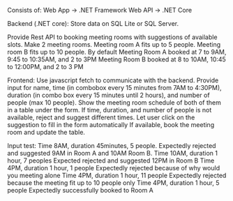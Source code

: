 Consists of:
Web App -> .NET Framework
Web API -> .NET Core

Backend (.NET core):
Store data on SQL Lite or SQL Server.

Provide Rest API to booking meeting rooms with suggestions of available slots.
Make 2 meeting rooms. Meeting room A fits up to 5 people. Meeting room B fits up to 10 people.
By default
Meeting Room A booked at 7 to 9AM, 9:45 to 10:35AM, and 2 to 3PM
Meeting Room B booked at 8 to 10AM, 10:45 to 12:00PM, and 2 to 3 PM

Frontend:
Use javascript fetch to communicate with the backend.
Provide input for name, time (in combobox every 15 minutes from 7AM to 4:30PM), duration (in combo box every 15 minutes until 2 hours), and number of people (max 10 people).
Show the meeting room schedule of both of them in a table under the form.
If time, duration, and number of people is not available, reject and suggest different times.
Let user click on the suggestion to fill in the form automatically
If available, book the meeting room and update the table.

Input test:
Time 8AM, duration 45minutes, 5 people.
Expectedly rejected and suggested 9AM in Room A and 10AM Room B.
Time 10AM, duration 1 hour, 7 peoples
Expected rejected and suggested 12PM in Room B
Time 4PM, duration 1 hour, 1 people
Expectedly rejected because of why would you meeting alone
Time 4PM, duration 1 hour, 11 people
Expectedly rejected because the meeting fit up to 10 people only
Time 4PM, duration 1 hour, 5 people
Expectedly successfully booked to Room A

